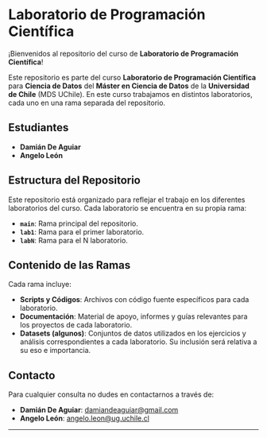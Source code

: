 # Laboratorio de Programación Científica

¡Bienvenidos al repositorio del curso de **Laboratorio de Programación Científica**!

Este repositorio es parte del curso **Laboratorio de Programación Científica** para **Ciencia de Datos** del **Máster en Ciencia de Datos** de la **Universidad de Chile** (MDS UChile). En este curso trabajamos en distintos laboratorios, cada uno en una rama separada del repositorio.

## Estudiantes

- **Damián De Aguiar**
- **Angelo León**

## Estructura del Repositorio

Este repositorio está organizado para reflejar el trabajo en los diferentes laboratorios del curso. Cada laboratorio se encuentra en su propia rama:

- **`main`**: Rama principal del repositorio.
- **`lab1`**: Rama para el primer laboratorio.
- **`labN`**: Rama para el N laboratorio.

## Contenido de las Ramas

Cada rama incluye:

- **Scripts y Códigos**: Archivos con código fuente específicos para cada laboratorio.
- **Documentación**: Material de apoyo, informes y guías relevantes para los proyectos de cada laboratorio.
- **Datasets (algunos)**: Conjuntos de datos utilizados en los ejercicios y análisis correspondientes a cada laboratorio. Su inclusión será relativa a su eso e importancia.

## Contacto

Para cualquier consulta no dudes en contactarnos a través de:

- **Damián De Aguiar**: [damiandeaguiar@gmail.com](mailto:damiandeaguiar@gmail.com)
- **Angelo León**: [angelo.leon@ug.uchile.cl](mailto:angelo.leon@ug.uchile.cl)

---
